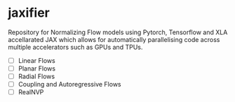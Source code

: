 # jaxifier
Repository for Normalizing Flow models using Pytorch, Tensorflow and XLA accellarated JAX
which allows for automatically parallelising code across multiple accelerators such as GPUs and TPUs.

- [ ] Linear Flows
- [ ] Planar Flows
- [ ] Radial Flows
- [ ] Coupling and Autoregressive Flows
- [ ] RealNVP
